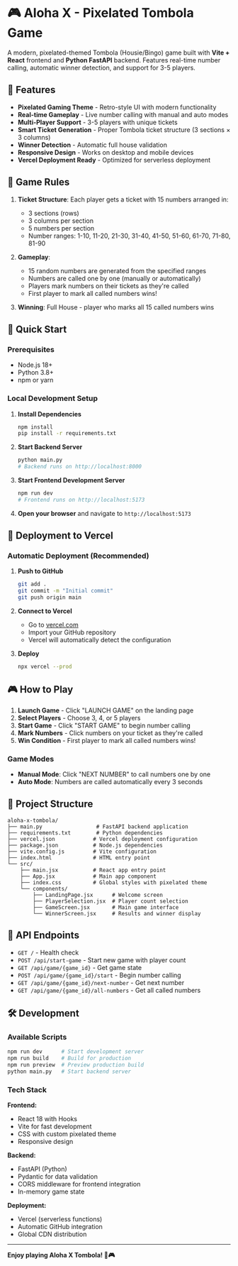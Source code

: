 # 🎮 Aloha X - Pixelated Tombola Game

A modern, pixelated-themed Tombola (Housie/Bingo) game built with **Vite + React** frontend and **Python FastAPI** backend. Features real-time number calling, automatic winner detection, and support for 3-5 players.

## 🌟 Features

- **Pixelated Gaming Theme** - Retro-style UI with modern functionality
- **Real-time Gameplay** - Live number calling with manual and auto modes
- **Multi-Player Support** - 3-5 players with unique tickets
- **Smart Ticket Generation** - Proper Tombola ticket structure (3 sections × 3 columns)
- **Winner Detection** - Automatic full house validation
- **Responsive Design** - Works on desktop and mobile devices
- **Vercel Deployment Ready** - Optimized for serverless deployment

## 🎯 Game Rules

1. **Ticket Structure**: Each player gets a ticket with 15 numbers arranged in:
   - 3 sections (rows)
   - 3 columns per section
   - 5 numbers per section
   - Number ranges: 1-10, 11-20, 21-30, 31-40, 41-50, 51-60, 61-70, 71-80, 81-90

2. **Gameplay**:
   - 15 random numbers are generated from the specified ranges
   - Numbers are called one by one (manually or automatically)
   - Players mark numbers on their tickets as they're called
   - First player to mark all called numbers wins!

3. **Winning**: Full House - player who marks all 15 called numbers wins

## 🚀 Quick Start

### Prerequisites

- Node.js 18+ 
- Python 3.8+
- npm or yarn

### Local Development Setup

1. **Install Dependencies**
   ```bash
   npm install
   pip install -r requirements.txt
   ```

2. **Start Backend Server**
   ```bash
   python main.py
   # Backend runs on http://localhost:8000
   ```

3. **Start Frontend Development Server**
   ```bash
   npm run dev
   # Frontend runs on http://localhost:5173
   ```

4. **Open your browser** and navigate to `http://localhost:5173`

## 🚀 Deployment to Vercel

### Automatic Deployment (Recommended)

1. **Push to GitHub**
   ```bash
   git add .
   git commit -m "Initial commit"
   git push origin main
   ```

2. **Connect to Vercel**
   - Go to [vercel.com](https://vercel.com)
   - Import your GitHub repository
   - Vercel will automatically detect the configuration

3. **Deploy**
   ```bash
   npx vercel --prod
   ```

## 🎮 How to Play

1. **Launch Game** - Click "LAUNCH GAME" on the landing page
2. **Select Players** - Choose 3, 4, or 5 players
3. **Start Game** - Click "START GAME" to begin number calling
4. **Mark Numbers** - Click numbers on your ticket as they're called
5. **Win Condition** - First player to mark all called numbers wins!

### Game Modes

- **Manual Mode**: Click "NEXT NUMBER" to call numbers one by one
- **Auto Mode**: Numbers are called automatically every 3 seconds

## 📁 Project Structure

```
aloha-x-tombola/
├── main.py                 # FastAPI backend application
├── requirements.txt        # Python dependencies
├── vercel.json            # Vercel deployment configuration
├── package.json           # Node.js dependencies
├── vite.config.js         # Vite configuration
├── index.html             # HTML entry point
└── src/
    ├── main.jsx           # React app entry point
    ├── App.jsx            # Main app component
    ├── index.css          # Global styles with pixelated theme
    └── components/
        ├── LandingPage.jsx      # Welcome screen
        ├── PlayerSelection.jsx  # Player count selection
        ├── GameScreen.jsx       # Main game interface
        └── WinnerScreen.jsx     # Results and winner display
```

## 🔧 API Endpoints

- `GET /` - Health check
- `POST /api/start-game` - Start new game with player count
- `GET /api/game/{game_id}` - Get game state
- `POST /api/game/{game_id}/start` - Begin number calling
- `GET /api/game/{game_id}/next-number` - Get next number
- `GET /api/game/{game_id}/all-numbers` - Get all called numbers

## 🛠️ Development

### Available Scripts

```bash
npm run dev      # Start development server
npm run build    # Build for production
npm run preview  # Preview production build
python main.py   # Start backend server
```

### Tech Stack

**Frontend:**
- React 18 with Hooks
- Vite for fast development
- CSS with custom pixelated theme
- Responsive design

**Backend:**
- FastAPI (Python)
- Pydantic for data validation
- CORS middleware for frontend integration
- In-memory game state

**Deployment:**
- Vercel (serverless functions)
- Automatic GitHub integration
- Global CDN distribution

---

**Enjoy playing Aloha X Tombola! 🌺🎮**
